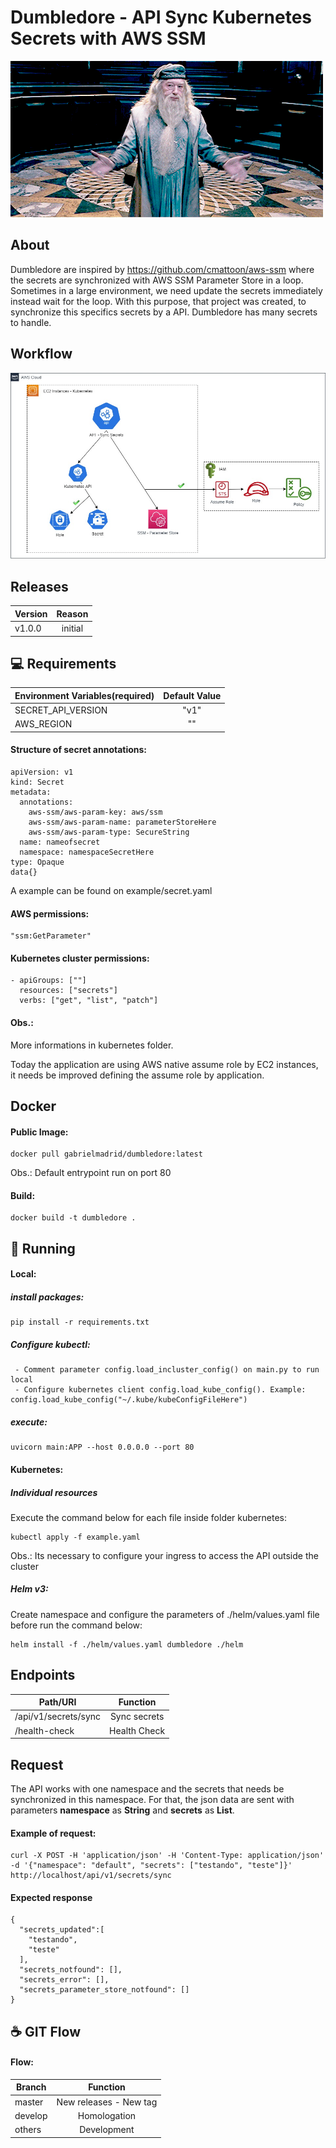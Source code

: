# Dumbledore - API Sync Kubernetes Secrets with AWS SSM
![Dumbledore](img/dumbledore.gif)
## About

Dumbledore are inspired by https://github.com/cmattoon/aws-ssm where the secrets are synchronized with AWS SSM Parameter Store in a loop. 
Sometimes in a large environment, we need update the secrets immediately instead wait for the loop. With this purpose, that project was created, to synchronize this specifics secrets by a API. Dumbledore has many secrets to handle.

## Workflow

![Workflow](img/api-flow.jpg)

## Releases
| Version | Reason        |
| ------- |:-------------:|
| v1.0.0  | initial       |

## 💻 Requirements

| Environment Variables(required) | Default Value |
| ------------------------------- |:-------------:|
| SECRET_API_VERSION              | "v1"          |
| AWS_REGION                      | ""            |

#### Structure of secret annotations:
````
apiVersion: v1
kind: Secret
metadata:
  annotations:
    aws-ssm/aws-param-key: aws/ssm
    aws-ssm/aws-param-name: parameterStoreHere
    aws-ssm/aws-param-type: SecureString
  name: nameofsecret
  namespace: namespaceSecretHere
type: Opaque
data{}
````
A example can be found on example/secret.yaml

#### AWS permissions:
````
"ssm:GetParameter"
````

#### Kubernetes cluster permissions:
````
- apiGroups: [""]
  resources: ["secrets"]
  verbs: ["get", "list", "patch"]
````
#### Obs.: 
More informations in kubernetes folder.

Today the application are using AWS native assume role by EC2 instances, it needs be improved defining the assume role by application.

## Docker

#### Public Image:
````
docker pull gabrielmadrid/dumbledore:latest
````
Obs.: Default entrypoint run on port 80

#### Build:
````
docker build -t dumbledore .
````

## 🚀 Running
 
#### Local:

##### install packages:
````
pip install -r requirements.txt
````
##### Configure kubectl:
````
 - Comment parameter config.load_incluster_config() on main.py to run local
 - Configure kubernetes client config.load_kube_config(). Example: config.load_kube_config("~/.kube/kubeConfigFileHere")
````
##### execute:
````
uvicorn main:APP --host 0.0.0.0 --port 80
````

#### Kubernetes:

##### Individual resources

Execute the command below for each file inside folder kubernetes:
````
kubectl apply -f example.yaml
````
Obs.: Its necessary to configure your ingress to access the API outside the cluster

##### Helm v3:
Create namespace and configure the parameters of ./helm/values.yaml file before run the command below:
````
helm install -f ./helm/values.yaml dumbledore ./helm
````

## Endpoints

| Path/URI             | Function                |
| -------------------- |:-----------------------:|
| /api/v1/secrets/sync | Sync secrets            |
| /health-check        | Health Check            |

## Request

The API works with one namespace and the secrets that needs be synchronized in this namespace. 
For that, the json data are sent with parameters **namespace** as **String** and **secrets** as **List**.

#### Example of request:
````
curl -X POST -H 'application/json' -H 'Content-Type: application/json' -d '{"namespace": "default", "secrets": ["testando", "teste"]}' http://localhost/api/v1/secrets/sync
````
#### Expected response

````
{
  "secrets_updated":[
    "testando",
    "teste"
  ],
  "secrets_notfound": [],
  "secrets_error": [],
  "secrets_parameter_store_notfound": []
}
````

## ☕ GIT Flow

#### Flow:
| Branch    | Function                |
| --------- |:-----------------------:|
| master    | New releases - New tag  |
| develop   | Homologation            |
| others    | Development             |
